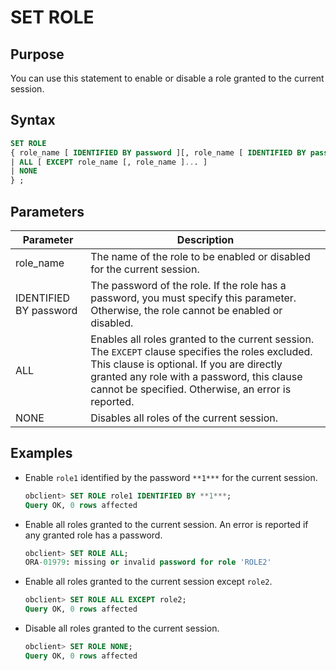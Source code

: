 # SET ROLE

## Purpose

You can use this statement to enable or disable a role granted to the current session.

## Syntax

```sql
SET ROLE
{ role_name [ IDENTIFIED BY password ][, role_name [ IDENTIFIED BY password ] ]...
| ALL [ EXCEPT role_name [, role_name ]... ]
| NONE
} ;
```

## Parameters

| Parameter | Description |
|------------------------|------------------------------------------------------------------------------------------------|
| role_name | The name of the role to be enabled or disabled for the current session.  |
| IDENTIFIED BY password | The password of the role. If the role has a password, you must specify this parameter. Otherwise, the role cannot be enabled or disabled.  |
| ALL | Enables all roles granted to the current session. The `EXCEPT` clause specifies the roles excluded. This clause is optional. If you are directly granted any role with a password, this clause cannot be specified. Otherwise, an error is reported.  |
| NONE | Disables all roles of the current session.  |

## Examples

* Enable `role1` identified by the password `**1***` for the current session.

   ```sql
   obclient> SET ROLE role1 IDENTIFIED BY **1***;
   Query OK, 0 rows affected
   ```

* Enable all roles granted to the current session. An error is reported if any granted role has a password.

   ```sql
   obclient> SET ROLE ALL;
   ORA-01979: missing or invalid password for role 'ROLE2'
   ```

* Enable all roles granted to the current session except `role2`.

   ```sql
   obclient> SET ROLE ALL EXCEPT role2;
   Query OK, 0 rows affected
   ```

* Disable all roles granted to the current session.

   ```sql
   obclient> SET ROLE NONE;
   Query OK, 0 rows affected
   ```

